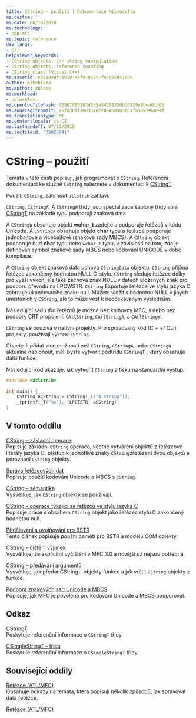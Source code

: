 ```yaml
---
title: CString – použití | Dokumentace Microsoftu
ms.custom: ''
ms.date: 06/18/2018
ms.technology:
- cpp-mfc
ms.topic: reference
dev_langs:
- C++
helpviewer_keywords:
- CString objects, C++ string manipulation
- CString objects, reference counting
- CString class (Visual C++)
ms.assetid: ed018aaf-8b10-46f9-828c-f9c092dc7609
author: mikeblome
ms.author: mblome
ms.workload:
- cplusplus
ms.openlocfilehash: 92807995183d2e5a34391250b36129e9bea01d66
ms.sourcegitcommit: 76fd30ff3e0352e2206460503b61f45897e60e4f
ms.translationtype: MT
ms.contentlocale: cs-CZ
ms.lasthandoff: 07/13/2018
ms.locfileid: "39025841"
---
```

# <a name="using-cstring"></a>CString – použití
Témata v této části popisují, jak programovat s `CString`. Referenční dokumentaci ke službě `CString` naleznete v dokumentaci k [CStringT](../atl-mfc-shared/reference/cstringt-class.md).  
  
 Použití `CString`, zahrnout `atlstr.h` záhlaví.  
  
 `CString`, `CStringA`, A `CStringW` třídy jsou specializace šablony třídy volá [CStringT](../atl-mfc-shared/reference/cstringt-class.md) na základě typu podporují znaková data.  
  
 A `CStringW` obsahuje objekt **wchar_t** zadejte a podporuje řetězců v kódu Unicode. A `CStringA` obsahuje objekt **char** typu a řetězce podporuje jednobajtové a vícebajtové (znakové sady MBCS). A `CString` objekt podporuje buď **char** typu nebo `wchar_t` typu, v závislosti na tom, zda je definován symbol znakové sady MBCS nebo kódování UNICODE v době kompilace.  
  
 A `CString` objekt znaková data uchová `CStringData` objektu. `CString` přijímá řetězec zakončený hodnotou NULL C-style. `CString` sleduje řetězec délky pro vyšší výkon, ale také zachová znak NULL v datech uložených znak pro podporu převodu na LPCWSTR. `CString` Exportuje řetězce ve stylu jazyka C zahrnuje ukončovacího znaku null. Můžete vložit s hodnotou NULL v jiných umístěních v `CString`, ale to může vést k neočekávaným výsledkům.  
  
 Následující sadu tříd řetězců je možné bez knihovny MFC, s nebo bez podpory CRT propojení: `CAtlString`, `CAtlStringA`, a `CAtlStringW`.  
  
 `CString` se používá v nativní projekty. Pro spravovaný kód (C + +/ CLI) projekty, používají `System::String`.  
  
 Chcete-li přidat více možností než `CString`, `CStringA`, nebo `CStringW` aktuálně nabídnout, měli byste vytvořit podtřídu `CStringT` , který obsahuje další funkce.  
  
 Následující kód ukazuje, jak vytvořit `CString` a tisku na standardní výstup:  
  
```cpp  
#include <atlstr.h>  
  
int main() {  
    CString aCString = CString(_T("A string"));  
    _tprintf(_T("%s"), (LPCTSTR) aCString);  
}  
```  
  
## <a name="in-this-section"></a>V tomto oddílu  
 [CString – základní operace](../atl-mfc-shared/basic-cstring-operations.md)  
 Popisuje základní `CString` operace, včetně vytváření objektů z řetězcové literály jazyka C, přístup k jednotlivé znaky `CString`zřetězení dvou objektů a porovnání `CString` objekty.  
  
 [Správa řetězcových dat](../atl-mfc-shared/string-data-management.md)  
 Popisuje použití kódování Unicode a MBCS s `CString`.  
  
 [CString – sémantika](../atl-mfc-shared/cstring-semantics.md)  
 Vysvětluje, jak `CString` objekty se používají.  
  
 [CString – operace týkající se řetězců ve stylu jazyka C](../atl-mfc-shared/cstring-operations-relating-to-c-style-strings.md)  
 Popisuje práce s obsahem `CString` objekt jako řetězec stylu C zakončený hodnotou null.  
  
 [Přidělování a uvolňování pro BSTR](../atl-mfc-shared/allocating-and-releasing-memory-for-a-bstr.md)  
 Tento článek popisuje použití paměti pro BSTR a modelu COM objekty.  
  
 [CString – čištění výjimek](../atl-mfc-shared/cstring-exception-cleanup.md)  
 Vysvětluje, že explicitní vyčištění v MFC 3.0 a novější už nejsou potřebná.  
  
 [CString – předávání argumentů](../atl-mfc-shared/cstring-argument-passing.md)  
 Vysvětluje, jak předat CString – objekty funkce a jak vrátit `CString` objekty z funkce.  
  
 [Podpora znakových sad Unicode a MBCS](../atl-mfc-shared/unicode-and-multibyte-character-set-mbcs-support.md)  
 Popisuje, jak MFC je povolená pro kódování Unicode a MBCS podporovat.  
  
## <a name="reference"></a>Odkaz  
 [CStringT](../atl-mfc-shared/reference/cstringt-class.md)  
 Poskytuje referenční informace o `CStringT` třídy.  
  
 [CSimpleStringT – třída](../atl-mfc-shared/reference/csimplestringt-class.md)  
 Poskytuje referenční informace o `CSimpleStringT` třídy.  
  
## <a name="related-sections"></a>Související oddíly  
 [Řetězce (ATL/MFC)](../atl-mfc-shared/strings-atl-mfc.md)  
 Obsahuje odkazy na témata, která popisují několik způsobů, jak spravovat data řetězce.  
  
 [Řetězce (ATL/MFC)](../atl-mfc-shared/strings-atl-mfc.md)

